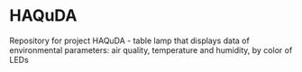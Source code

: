 # HAQuDA
Repository for project HAQuDA - table lamp that displays data of environmental parameters: air quality, temperature and humidity, by color of LEDs

